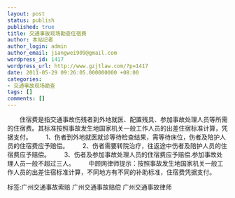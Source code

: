 ```yaml
---
layout: post
status: publish
published: true
title: 交通事故现场勘查住宿费
author: 本站记者
author_login: admin
author_email: jiangwei909@gmail.com
wordpress_id: 1417
wordpress_url: http://www.gzjtlaw.com/?p=1417
date: 2011-05-29 09:26:05.000000000 +08:00
categories:
- 交通事故现场勘查
tags: []
comments: []
---
```

　　住宿费是指交通事故伤残者到外地就医、配置残具、参加事故处理人员等所需的住宿费。其标准按照事故发生地国家机关一般工作人员的出差住宿标准计算，凭据支付。　　1、伤者到外地就医就诊等待检查结果，需等待床位，伤者及陪护人员的住宿费应予赔偿。　　2、伤者需要转院治疗，往返途中伤者及陪护人员的住宿费应予赔偿。　　3、伤者及参加事故处理人员的住宿费应予赔偿.参加事故处理人员一般不超过三人。　　中顾网律师提示：按照事故发生地国家机关一般工作人员的出差住宿标准计算，不同地方有不同的补助标准，住宿费凭据支付。标签:广州交通事故索赔 广州交通事故赔偿 广州交通事故律师
